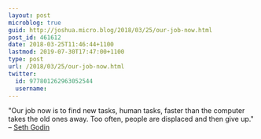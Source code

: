```yaml
---
layout: post
microblog: true
guid: http://joshua.micro.blog/2018/03/25/our-job-now.html
post_id: 461612
date: 2018-03-25T11:46:44+1100
lastmod: 2019-07-30T17:47:00+1100
type: post
url: /2018/03/25/our-job-now.html
twitter:
  id: 977801262963052544
  username: 
---
```

"Our job now is to find new tasks, human tasks, faster than the computer takes the old ones away. Too often, people are displaced and then give up." – [Seth Godin](http://sethgodin.typepad.com/seths_blog/2018/03/you-will-not-be-surprised-by-artificial-intelligence.html)
